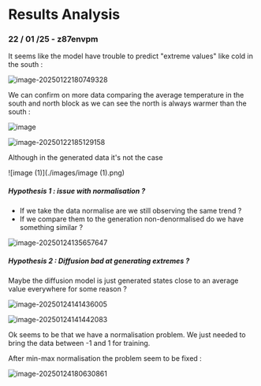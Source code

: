 # Results Analysis 



### 22 / 01 /25 - z87envpm



It seems like the model have trouble to predict "extreme values" like cold in the south : 

![image-20250122180749328](./images/image-20250122180749328.png)

We can confirm on more data comparing the average temperature in the south and north block as we can see the north is always warmer than the south : 

![image](./images/image.png)



![image-20250122185129158](./images/image-20250122185129158.png)

Although in the generated data it's not the case 

![image (1)](./images/image (1).png)

##### Hypothesis 1 : issue with normalisation ? 

- If we take the data normalise are we still observing the same trend ? 
- If we compare them to the generation non-denormalised do we have something similar ? 





![image-20250124135657647](./images/image-20250124135657647.png)

##### Hypothesis 2 : Diffusion bad at generating extremes ? 

Maybe the diffusion model is just generated states close to an average value everywhere for some reason ? 

![image-20250124141436005](./images/image-20250124141436005.png)

![image-20250124141442083](./images/image-20250124141442083.png)

Ok seems to be that we have a normalisation problem. We just needed to bring the data between -1 and 1 for training. 

After min-max normalisation the problem seem to be fixed : 

![image-20250124180630861](./images/image-20250124180630861.png)

